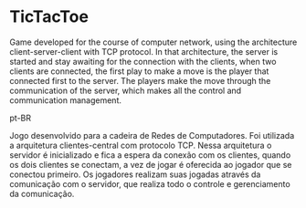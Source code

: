 # TicTacToe

Game developed for the course of computer network, using the architecture client-server-client with 
TCP protocol. In that architecture, the server is started and stay awaiting for the connection with the clients, when two clients are connected, the first play to make a move is the player that connected first to the server. The players make the move through the communication of the server, which makes all the control and communication management.

pt-BR

Jogo desenvolvido para a cadeira de Redes de Computadores. Foi utilizada a arquitetura clientes-central com protocolo TCP. Nessa arquitetura o servidor é inicializado e fica a espera da conexão com os clientes, quando os dois clientes se conectam, a vez de jogar é oferecida ao jogador que se conectou primeiro. Os jogadores realizam suas jogadas através da comunicação com o servidor, que realiza todo o controle e gerenciamento da comunicação.
